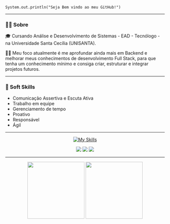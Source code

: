 <code>System.out.println("Seja Bem vindo ao meu GitHub!")</code>

<hr />

### 🙋‍♂️ Sobre

🎓 Cursando Análise e Desenvolvimento de Sistemas - EAD - Tecnólogo - na Universidade Santa Cecília (UNISANTA).

👨‍💻 Meu foco atualmente é me aprofundar ainda mais em Backend e melhorar meus conhecimentos de desenvolvimento Full Stack, para que tenha um conhecimento mínimo e consiga criar, estruturar e integrar projetos futuros.

<hr />

### 🧠 Soft Skills

  - Comunicação Assertiva e Escuta Ativa
  - Trabalho em equipe
  - Gerenciamento de tempo
  - Proativo
  - Responsável
  - Ágil

<hr />

<div align="center">
  
  [![My Skills](https://skillicons.dev/icons?i=java,spring,react,nextjs,tailwind,prisma,docker,postgresql,mysql,nodejs,angular)](https://skillicons.dev)

  <a href="https://www.linkedin.com/in/pedrocorchog/" target="_blank"><img src="https://img.shields.io/badge/-LinkedIn-%230077B5?style=for-the-badge&logo=linkedin&logoColor=white" target="_blank"></a>
  <a href = "mailto:pedrocorchogdev@gmail.com"><img src="https://img.shields.io/badge/Gmail-D14836?style=for-the-badge&logo=gmail&logoColor=white"></a>
  <a href = "https://www.pedrodiasdev.com"><img src="https://img.shields.io/badge/Portfolio-0F456E?style=for-the-badge&logoColor=white"></a>
</div>

<hr />

<div align="center">
  <img height="180em" src="https://github-readme-stats.vercel.app/api?username=devpedro-dias&show_icons=true&theme=transparent"/>
  <img height="180em" src="https://github-readme-stats.vercel.app/api/top-langs/?username=devpedro-dias&layout=compact&theme=transparent"/>
</div>
